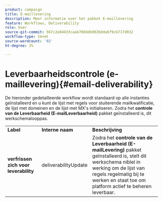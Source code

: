 ```yaml
---
product: campaign
title: E-maillevering
description: Meer informatie over het pakket E-maillevering
feature: Workflows, Deliverability
role: User
source-git-commit: 567c2e84433caab708ddb9026dda6f9cb717d032
workflow-type: tm+mt
source-wordcount: '92'
ht-degree: 3%

---
```



# Leverbaarheidscontrole (e-maillevering){#email-deliverability}

De hieronder gedetailleerde workflow wordt standaard op alle instanties geïnstalleerd en u kunt de lijst met regels voor stuiterende mailkwalificatie, de lijst met domeinen en de lijst met MX&#39;s initialiseren. Zodra het **controle van de Leverbaarheid (E-mailLeverbaarheid)** pakket geïnstalleerd is, dit werkschemalooppas.
<table> 
 <tbody> 
  <tr> 
   <td> <strong>Label</strong><br /> </td> 
   <td> <strong> Interne naam </strong><br /> </td> 
   <td> <strong>Beschrijving</strong><br /> </td> 
  </tr> 
  <tr> 
   <td> <strong> verfrissen zich voor leverability </strong><br /> </td> 
   <td> <span class="uicontrol">deliverabilityUpdate</span> <br /> </td> 
   <td>  Zodra het <strong> controle van de Leverbaarheid (E-mailLevering) </strong> pakket geïnstalleerd is, stelt dit werkschema niblel in werking om de lijst van regels regelmatig bij te werken en staat toe om platform actief te beheren leverbaar.<br /> </td> 
  </tr> 
 </tbody> 
</table>

